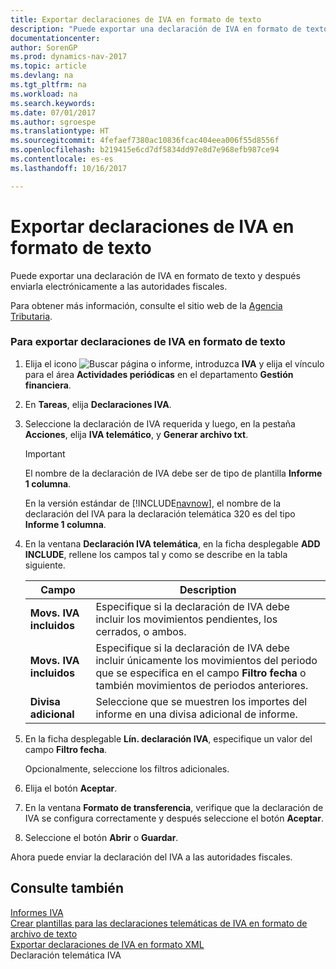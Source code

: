 ```yaml
---
title: Exportar declaraciones de IVA en formato de texto
description: "Puede exportar una declaración de IVA en formato de texto y después enviarla electrónicamente a las autoridades fiscales."
documentationcenter: 
author: SorenGP
ms.prod: dynamics-nav-2017
ms.topic: article
ms.devlang: na
ms.tgt_pltfrm: na
ms.workload: na
ms.search.keywords: 
ms.date: 07/01/2017
ms.author: sgroespe
ms.translationtype: HT
ms.sourcegitcommit: 4fefaef7380ac10836fcac404eea006f55d8556f
ms.openlocfilehash: b219415e6cd7df5834dd97e8d7e968efb987ce94
ms.contentlocale: es-es
ms.lasthandoff: 10/16/2017

---
```

# <a name="how-to-export-vat-statements-in-text-format"></a>Exportar declaraciones de IVA en formato de texto
Puede exportar una declaración de IVA en formato de texto y después enviarla electrónicamente a las autoridades fiscales.  
  
 Para obtener más información, consulte el sitio web de la [Agencia Tributaria](http://go.microsoft.com/fwlink/?LinkID=238181).  
  
### <a name="to-export-a-vat-statement-in-text-format"></a>Para exportar declaraciones de IVA en formato de texto  
  
1.  Elija el icono ![Buscar página o informe](media/ui-search/search_small.png "icono Buscar página o informe"), introduzca **IVA** y elija el vínculo para el área **Actividades periódicas** en el departamento **Gestión financiera**.  
  
2.  En **Tareas**, elija **Declaraciones IVA**.  
  
3.  Seleccione la declaración de IVA requerida y luego, en la pestaña **Acciones**, elija **IVA telemático**, y **Generar archivo txt**.  
  
    > [!IMPORTANT]  
    >  El nombre de la declaración de IVA debe ser de tipo de plantilla **Informe 1 columna**.  
    >   
    >  En la versión estándar de [!INCLUDE[navnow](../../includes/navnow_md.md)], el nombre de la declaración del IVA para la declaración telemática 320 es del tipo **Informe 1 columna**.  
  
4.  En la ventana **Declaración IVA telemática**, en la ficha desplegable **ADD INCLUDE<!--[!INCLUDE[bp_optionsheading](../../includes/bp_optionsheading_md.md)]-->**, rellene los campos tal y como se describe en la tabla siguiente.  
  
    |Campo|Description|  
    |---------------------------------|---------------------------------------|  
    |**Movs. IVA incluidos**|Especifique si la declaración de IVA debe incluir los movimientos pendientes, los cerrados, o ambos.|  
    |**Movs. IVA incluidos**|Especifique si la declaración de IVA debe incluir únicamente los movimientos del periodo que se especifica en el campo **Filtro fecha** o también movimientos de periodos anteriores.|  
    |**Divisa adicional**|Seleccione que se muestren los importes del informe en una divisa adicional de informe.|  
  
5.  En la ficha desplegable **Lín. declaración IVA**, especifique un valor del campo **Filtro fecha**.  
  
     Opcionalmente, seleccione los filtros adicionales.  
  
6.  Elija el botón **Aceptar**.  
  
7.  En la ventana **Formato de transferencia**, verifique que la declaración de IVA se configura correctamente y después seleccione el botón **Aceptar**.  
  
8.  Seleccione el botón **Abrir** o **Guardar**.  
  
 Ahora puede enviar la declaración del IVA a las autoridades fiscales.  
  
## <a name="see-also"></a>Consulte también  
 [Informes IVA](vat-reports.md)   
 [Crear plantillas para las declaraciones telemáticas de IVA en formato de archivo de texto](how-to-create-templates-for-telematic-vat-statements-in-text-file-format.md)   
 [Exportar declaraciones de IVA en formato XML](how-to-export-vat-statements-in-xml-format.md)   
 Declaración telemática IVA
